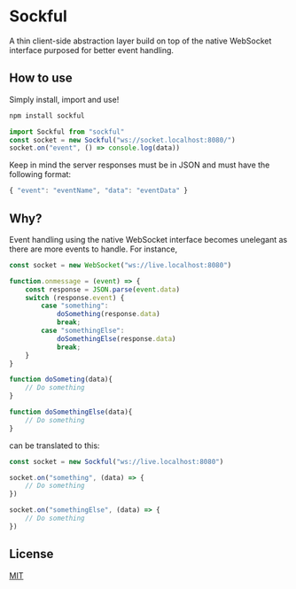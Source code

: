 # Sockful
A thin client-side abstraction layer build on top of the native WebSocket interface purposed for better event handling.

## How to use
Simply install, import and use!
```bash
npm install sockful
```

```javascript
import Sockful from "sockful"
const socket = new Sockful("ws://socket.localhost:8080/")
socket.on("event", () => console.log(data))
```
Keep in mind the server responses must be in JSON and must have the following format:

```js
{ "event": "eventName", "data": "eventData" }
```

## Why?
Event handling using the native WebSocket interface becomes unelegant as there are more events to handle. For instance,

```js
const socket = new WebSocket("ws://live.localhost:8080")

function.onmessage = (event) => {
    const response = JSON.parse(event.data)
    switch (response.event) {
        case "something":
            doSomething(response.data)
            break;
        case "somethingElse":
            doSomethingElse(response.data)
            break;
    }
}

function doSometing(data){
    // Do something
}

function doSomethingElse(data){
    // Do something
}
```

can be translated to this:

```js
const socket = new Sockful("ws://live.localhost:8080")

socket.on("something", (data) => {
    // Do something
})

socket.on("somethingElse", (data) => {
    // Do something
})
```

## License

[MIT](/LICENSE)

